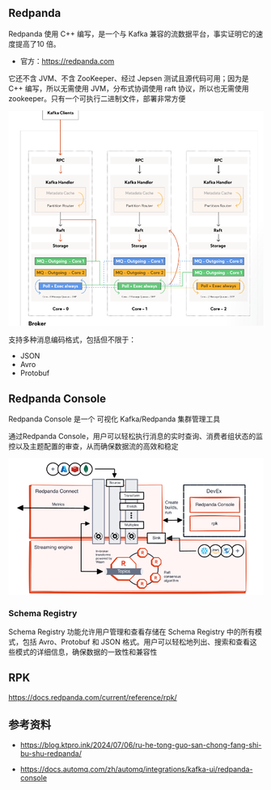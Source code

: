 ## Redpanda

Redpanda 使用 C++ 编写，是一个与 Kafka 兼容的流数据平台，事实证明它的速度提高了10 倍。

- 官方：<https://redpanda.com>

它还不含 JVM、不含 ZooKeeper、经过 Jepsen 测试且源代码可用；因为是 C++ 编写，所以无需使用 JVM，分布式协调使用 raft 协议，所以也无需使用 zookeeper。只有一个可执行二进制文件，部署非常方便

![image-20250606112641214](./.assets/RedPanda简介/image-20250606112641214.png)

支持多种消息编码格式，包括但不限于：

- JSON
- Avro
- Protobuf

## Redpanda Console

Redpanda Console 是一个 可视化 Kafka/Redpanda 集群管理工具

通过Redpanda Console，用户可以轻松执行消息的实时查询、消费者组状态的监控以及主题配置的审查，从而确保数据流的高效和稳定

![image-20250606133756837](./.assets/RedPanda简介/image-20250606133756837.png)

### Schema Registry

Schema Registry 功能允许用户管理和查看存储在 Schema Registry 中的所有模式，包括 Avro、Protobuf 和 JSON 格式。用户可以轻松地列出、搜索和查看这些模式的详细信息，确保数据的一致性和兼容性

## RPK

<https://docs.redpanda.com/current/reference/rpk/>

## 参考资料

- <https://blog.ktpro.ink/2024/07/06/ru-he-tong-guo-san-chong-fang-shi-bu-shu-redpanda/>

- <https://docs.automq.com/zh/automq/integrations/kafka-ui/redpanda-console>
